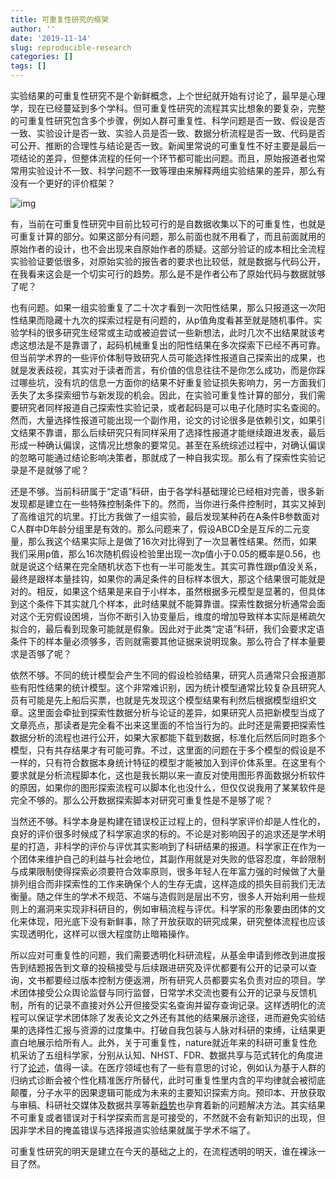 ```yaml
---
title: 可重复性研究的框架
author: ''
date: '2019-11-14'
slug: reproducible-research
categories: []
tags: []
---
```


实验结果的可重复性研究不是个新鲜概念，上个世纪就开始有讨论了，最早是心理学，现在已经蔓延到多个学科。但可重复性研究的流程其实比想象的要复杂，完整的可重复性研究包含多个步骤，例如人群可重复性、科学问题是否一致、假设是否一致、实验设计是否一致、实验人员是否一致、数据分析流程是否一致、代码是否可公开、推断的合理性与结论是否一致。新闻里常说的可重复性不好主要是最后一项结论的差异，但整体流程的任何一个环节都可能出问题。而且，原始报道者也常常用实验设计不一致、科学问题不一致等理由来解释两组实验结果的差异，那么有没有一个更好的评价框架？

![img](https://yufree.github.io/sciguide/sciguide_files/figure-html/unnamed-chunk-1-1.png)

有，当前在可重复性研究中目前比较可行的是自数据收集以下的可重复性，也就是可重复计算的部分。如果这部分有问题，那么前面也就不用看了，而且前面就用的原始作者的设计，也不会出现来自原始作者的质疑。这部分验证的成本相比全流程实验验证要低很多，对原始实验的报告者的要求也比较低，就是数据与代码公开，在我看来这会是一个切实可行的趋势。那么是不是作者公布了原始代码与数据就够了呢？

也有问题。如果一组实验重复了二十次才看到一次阳性结果，那么只报道这一次阳性结果而隐藏十九次的探索过程是有问题的，从p值角度看甚至就是随机事件。实验学科的很多研究生经常或主动或被迫尝试一些新想法，此时几次不出结果就该考虑这想法是不是靠谱了，起码机械重复出的阳性结果在多次探索下已经不再可靠。但当前学术界的一些评价体制导致研究人员可能选择性报道自己探索出的成果，也就是发表歧视，其实对于读者而言，有价值的信息往往不是你怎么成功，而是你踩过哪些坑，没有坑的信息一方面你的结果不好重复验证损失影响力，另一方面我们丢失了太多探索细节与新发现的机会。因此，在实验可重复性计算的部分，我们需要研究者同样报道自己探索性实验记录，或者起码是可以电子化随时实名查阅的。然而，大量选择性报道可能出现一个副作用，论文的讨论很多是依赖引文，如果引文结果不靠谱，那么后续研究只有同样采用了选择性报道才能继续跟进发表，最后形成一种确认偏误，这情况比想象的要常见。甚至在系统综述过程中，对确认偏误的忽略可能通过结论影响决策者，那就成了一种自我实现。那么有了探索性实验记录是不是就够了呢？

还是不够。当前科研属于“定语”科研，由于各学科基础理论已经相对完善，很多新发现都是建立在一些特殊控制条件下的。然而，当你进行条件控制时，其实又掉到了高维诅咒的坑里。打比方我做了一组实验，最后发现某种药在A条件B参数面对C人群中D年龄分组里是有效的。那么问题来了，假设ABCD全是互斥的二元变量，那么我这个结果实际上是做了16次对比得到了一次显著性结果。然而，如果我们采用p值，那么16次随机假设检验里出现一次p值小于0.05的概率是0.56，也就是说这个结果在完全随机状态下也有一半可能发生。其实可靠性跟p值没关系，最终是跟样本量挂钩，如果你的满足条件的目标样本很大，那这个结果很可能就是对的。相反，如果这个结果是来自于小样本，虽然根据多元模型是显著的，但具体到这个条件下其实就几个样本，此时结果就不能算靠谱。探索性数据分析通常会面对这个无穷假设困境，当你不断引入协变量后，维度的增加导致样本实际是稀疏欠拟合的，最后看到现象可能就是假象。因此对于此类“定语”科研，我们会要求定语条件下的样本量必须够多，否则就需要其他证据来说明现象。那么符合了样本量要求是否够了呢？

依然不够。不同的统计模型会产生不同的假设检验结果，研究人员通常只会报道那些有阳性结果的统计模型。这个非常难识别，因为统计模型通常比较复杂且研究人员有可能是先上船后买票，也就是先发现这个模型结果有利然后根据模型组织文章。这里面会牵扯到探索性数据分析与论证的差异，如果研究人员把新模型当成了文章亮点，那读者是完全看不出来这里面的不恰当行为的。此时还是需要把探索性数据分析的流程也进行公开，如果大家都能下载到数据，标准化后然后同时跑多个模型，只有共存结果才有可能可靠。不过，这里面的问题在于多个模型的假设是不一样的，只有符合数据本身统计特征的模型才能被加入到评价体系里。在这里有个要求就是分析流程脚本化，这也是我长期以来一直反对使用图形界面数据分析软件的原因，如果你的图形探索流程可以脚本化也没什么，但仅仅说我用了某某软件是完全不够的。那么公开数据探索脚本对研究可重复性是不是够了呢？

当然还不够。科学本身是构建在错误校正过程上的，但科学家评价却是人性化的，良好的评价很多时候成了科学家追求的标的。不论是对影响因子的追求还是学术明星的打造，非科学的评价与评优其实影响到了科研结果的报道。科学家正在作为一个团体来维护自己的利益与社会地位，其副作用就是对失败的低容忍度，年龄限制与成果限制使得探索必须要符合效率原则，很多年轻人在年富力强的时候做了大量排列组合而非探索性的工作来确保个人的生存无虞，这样造成的损失目前我们无法衡量。随之伴生的学术不规范、不端与造假则是层出不穷，很多人开始利用一些规则上的漏洞来实现非科研目的，例如审稿流程与评优。科学家的形象要由团体的文化来体现，阳光底下没有新鲜事，除了开放获取的研究成果，研究整体流程也应该实现透明化，这样可以很大程度防止暗箱操作。

所以应对可重复性的问题，我们需要透明化科研流程，从基金申请到修改到进度报告到结题报告到文章的投稿接受与后续跟进研究及评优都要有公开的记录可以查询，文书都要经过版本控制方便返溯，所有研究人员都要实名负责对应的项目。学术团体接受公众舆论监督与同行监督，日常学术交流也要有公开的记录与反馈机制，所有的记录不直接对外公开但接受实名查询并留存查询记录。这样透明化的流程可以保证学术团体除了发表论文之外还有其他的结果展示途径，进而避免实验结果的选择性汇报与资源的过度集中。打破自我包装与人脉对科研的束缚，让结果更直白地展示给所有人。此外，关于可重复性，nature就近年来的科研可重复性危机采访了五组科学家，分别从认知、NHST、FDR、数据共享与范式转化的角度进行了[论述](https://www.nature.com/articles/d41586-017-07522-z)，值得一读。在医疗领域也有了一些有意思的讨论，例如认为基于人群的归纳式诊断会被个性化精准医疗所替代，此时可重复性里内含的平均律就会被彻底颠覆，分子水平的因果逻辑可能成为未来的主要知识探索方向。预印本、开放获取与审稿、科研社交媒体及数据共享等新[趋势](https://theoreticalecology.wordpress.com/2019/01/22/tree-species-richness-and-its-effects-on-productivity-neither-global-nor-consistent/)也孕育着新的问题解决方法。其实结果不可重复或者错误对于科学探索而言是可接受的，不然就不会有新知识的出现，但因非学术目的掩盖错误与选择报道实验结果就属于学术不端了。

可重复性研究的明天是建立在今天的基础之上的，在流程透明的明天，谁在裸泳一目了然。
